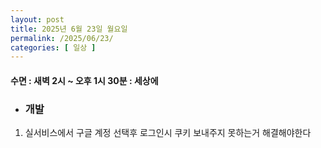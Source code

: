 ```yaml
---
layout: post
title: 2025년 6월 23일 월요일
permalink: /2025/06/23/
categories: [ 일상 ]
---
```

#### 수면 : 새벽 2시 ~ 오후 1시 30분 : 세상에
* ### 개발
1. 실서비스에서 구글 계정 선택후 로그인시 쿠키 보내주지 못하는거 해결해야한다
